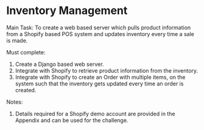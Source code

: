 # Inventory Management

Main Task: To create a web based server which pulls product information from a
Shopify based POS system and updates inventory every time a sale is made.

Must complete:
1. Create a Django based web server. 
2. Integrate with Shopify to retrieve product information from the inventory.
3. Integrate with Shopify to create an Order with multiple items, on the system such that the inventory gets updated every time an order is created.

Notes:
1. Details required for a Shopify demo account are provided in the Appendix and can be used for the challenge.

